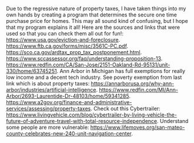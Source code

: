 Due to the regressive nature of property taxes, I have taken things into my own hands by creating a program that determines the secure one time purchase price for homes. This may all sound kind of confusing, but I hope that my program explains it all! Here are the sources and links that were used so that you can check them all out for fun!:
https://www.usa.gov/eviction-and-foreclosure.
https://www.ftb.ca.gov/forms/misc/3561C-PC.pdf.
https://sco.ca.gov/ardtax_prop_tax_postponement.html.
https://www.sccassessor.org/faq/understanding-proposition-13.
https://www.redfin.com/CA/San-Jose/2151-Oakland-Rd-95131/unit-330/home/63745251.
Ann Arbor in Michigan has full exemptions for really low income and a decent tech industry. See poverty exemption from last link which is about property taxes:
https://annarborusa.org/why-ann-arbor/industries/artificial-intelligence.
https://www.redfin.com/MI/Ann-Arbor/2693-Laurentide-Dr-48103/home/59341285.
https://www.a2gov.org/finance-and-administrative-services/assessing/property-taxes.
Check out this Cybertrailer:
https://www.livingvehicle.com/blog/cybertrailer-by-living-vehicle-the-future-of-adventure-travel-with-total-resource-independence.
Understand some people are more vulnerable:
https://www.lifemoves.org/san-mateo-county-celebrates-new-240-unit-navigation-center.
